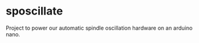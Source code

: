 sposcillate
===========

Project to power our automatic spindle oscillation hardware on an arduino nano.